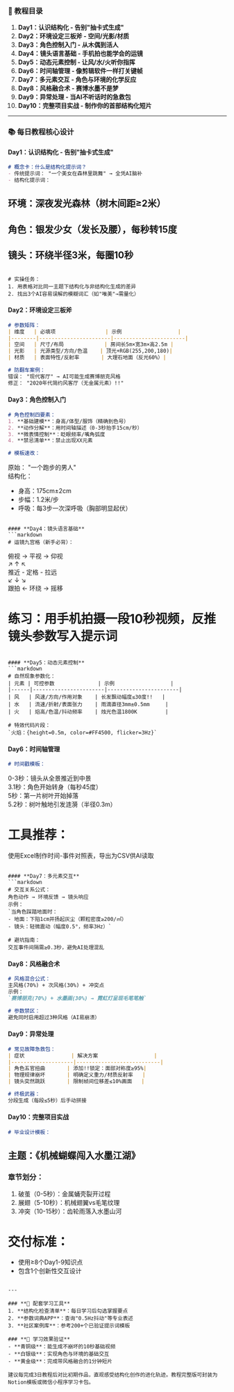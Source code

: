 
### **📅 教程目录**
1. **Day1：认识结构化 - 告别"抽卡式生成"**  
2. **Day2：环境设定三板斧 - 空间/光影/材质**  
3. **Day3：角色控制入门 - 从木偶到活人**  
4. **Day4：镜头语言基础 - 手机拍也能学会的运镜**  
5. **Day5：动态元素控制 - 让风/水/火听你指挥**  
6. **Day6：时间轴管理 - 像剪辑软件一样打关键帧**  
7. **Day7：多元素交互 - 角色与环境的化学反应**  
8. **Day8：风格融合术 - 赛博水墨不是梦**  
9. **Day9：异常处理 - 当AI不听话时的急救包**  
10. **Day10：完整项目实战 - 制作你的首部结构化短片**  

---

### **📚 每日教程核心设计**
#### **Day1：认识结构化 - 告别"抽卡式生成"**  
```markdown
# 概念卡：什么是结构化提示词？
- 传统提示词： "一个美女在森林里跳舞" → 全凭AI脑补
- 结构化提示词：  
  ``` 
  ## 环境：深夜发光森林（树木间距≥2米）  
  ## 角色：银发少女（发长及腰），每秒转15度  
  ## 镜头：环绕半径3米，每圈10秒  
  ```

# 实操任务：  
1. 用表格对比同一主题下结构化与非结构化生成的差异  
2. 找出3个AI容易误解的模糊词汇（如"唯美"→需量化） 
```

#### **Day2：环境设定三板斧**  
```markdown
# 参数矩阵：  
| 维度   | 必填项                | 示例                  |  
|--------|-----------------------|-----------------------|  
| 空间   | 尺寸/布局             | 房间长5m×宽3m×高2.5m |  
| 光影   | 光源类型/方向/色温    | 顶光+RGB(255,200,180)|  
| 材质   | 表面特性/反射率       | 大理石地面（反光60%）|  

# 防翻车案例：  
错误： "现代客厅" → AI可能生成赛博朋克风格  
修正： "2020年代简约风客厅（无金属元素）!!"  
```

#### **Day3：角色控制入门**  
```markdown
# 角色控制四要素：  
1. **基础建模**：身高/体型/服饰（精确到色号）  
2. **动作分解**：用时间轴描述（0-3秒抬手15cm/秒）  
3. **微表情控制**：眨眼频率/嘴角弧度  
4. **禁忌清单**：禁止出现XX元素  

# 模板速改：  
``` 
原始： "一个跑步的男人"  
结构化：  
- 身高：175cm±2cm  
- 步幅：1.2米/步  
- 呼吸：每3步一次深呼吸（胸部明显起伏）  
```

#### **Day4：镜头语言基础**  
```markdown
# 运镜九宫格（新手必背）：  
```
  俯视 → 平视 → 仰视  
  ↗     ↑     ↖  
  推近 - 定格 - 拉远  
  ↙     ↓     ↘  
  跟拍 ← 环绕 → 摇移  

# 练习：用手机拍摄一段10秒视频，反推镜头参数写入提示词
```

#### **Day5：动态元素控制**  
```markdown
# 自然现象参数化：  
| 元素 | 可控参数              | 示例                  |  
|------|-----------------------|-----------------------|  
| 风   | 风速/方向/作用对象    | 长发飘动幅度≤30度!!   |  
| 水   | 流速/折射/表面张力    | 雨滴直径3mm±0.5mm     |  
| 火   | 焰高/色温/抖动频率    | 烛光色温1800K         |  

# 特效代码片段：  
`火焰：{height=0.5m, color=#FF4500, flicker=3Hz}`
```

#### **Day6：时间轴管理**  
```markdown
# 时间戳模板：  
```
0-3秒：镜头从全景推近到中景  
3.1秒：角色开始转身（每秒45度）  
5秒：第一片树叶开始掉落  
5.2秒：树叶触地引发涟漪（半径0.3m）  

# 工具推荐：  
使用Excel制作时间-事件对照表，导出为CSV供AI读取
```

#### **Day7：多元素交互**  
```markdown
# 交互关系公式：  
角色动作 → 环境反馈 → 镜头响应  
示例：  
`当角色踩踏地面时：  
- 地面：下陷1cm并扬起灰尘（颗粒密度≥200/㎡）  
- 镜头：轻微震动（幅度0.5°，频率3Hz）`  

# 避坑指南：  
交互事件间隔需≥0.3秒，避免AI处理混乱
```

#### **Day8：风格融合术**  
```markdown
# 风格混合公式：  
主风格(70%) + 次风格(30%) + 冲突点  
示例：  
`赛博朋克(70%) + 水墨画(30%) → 霓虹灯呈现毛笔笔触`  

# 参数禁区：  
避免同时启用超过3种风格（AI易崩溃）
```

#### **Day9：异常处理**  
```markdown
# 常见故障急救包：  
| 症状               | 解决方案                  |  
|--------------------|---------------------------|  
| 角色五官扭曲       | 添加!!锁定：面部对称度≥95%|  
| 物理规律崩坏       | 明确定义重力/材质反射率   |  
| 镜头突然跳跃       | 限制帧间位移差≤10%画面   |  

# 终极武器：  
分段生成（每段≤5秒）后手动拼接
```

#### **Day10：完整项目实战**  
```markdown
# 毕业设计模板：  
```
## 主题：《机械蝴蝶闯入水墨江湖》  
### 章节划分：  
1. 破茧（0-5秒）：金属蛹壳裂开过程  
2. 展翅（5-10秒）：机械翅翼vs毛笔纹理  
3. 冲突（10-15秒）：齿轮雨落入水墨山河  

# 交付标准：  
- 使用≥8个Day1-9知识点  
- 包含1个创新性交互设计
```

---

### **📌 配套学习工具**
1. **结构化检查清单**：每日学习后勾选掌握要点  
2. **参数词典APP**：查询"0.5Hz抖动"等专业表述  
3. **社区案例库**：参考200+个已验证提示词模板  

### **🎯 学习效果验证**
- **青铜级**：能生成不崩坏的10秒基础视频  
- **白银级**：实现角色与环境的基础交互  
- **黄金级**：完成带风格融合的1分钟短片  

建议每完成3日教程后对比初期作品，直观感受结构化创作的进化轨迹。教程完整版可封装为Notion模板或微信小程序学习卡包。